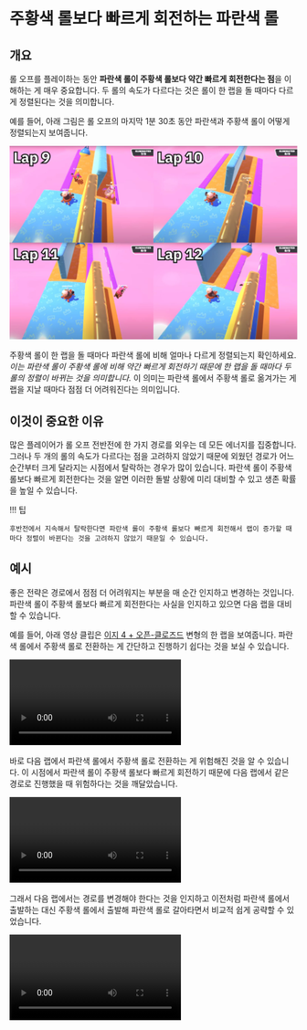 # 주황색 롤보다 빠르게 회전하는 파란색 롤

## 개요

롤 오프를 플레이하는 동안 **파란색 롤이 주황색 롤보다 약간 빠르게 회전한다는 점**을 이해하는 게 매우 중요합니다. 두 롤의 속도가 다르다는 것은 롤이 한 랩을 돌 때마다 다르게 정렬된다는 것을 의미합니다.

예를 들어, 아래 그림은 롤 오프의 마지막 1분 30초 동안 파란색과 주황색 롤이 어떻게 정렬되는지 보여줍니다.

![Roll speed for last 4 laps](../images/getting-started/blue-spins-faster-than-orange/roll-speed-per-lap.jpg)

주황색 롤이 한 랩을 돌 때마다 파란색 롤에 비해 얼마나 다르게 정렬되는지 확인하세요. *이는 파란색 롤이 주황색 롤에 비해 약간 빠르게 회전하기 때문에 한 랩을 돌 때마다 두 롤의 정렬이 바뀌는 것을 의미합니다.* 이 의미는 파란색 롤에서 주황색 롤로 옮겨가는 게 랩을 지날 때마다 점점 더 어려워진다는 의미입니다.

## 이것이 중요한 이유

많은 플레이어가 롤 오프 전반전에 한 가지 경로를 외우는 데 모든 에너지를 집중합니다. 그러나 두 개의 롤의 속도가 다르다는 점을 고려하지 않았기 때문에 외웠던 경로가 어느 순간부터 크게 달라지는 시점에서 탈락하는 경우가 많이 있습니다. 파란색 롤이 주황색 롤보다 빠르게 회전한다는 것을 알면 이러한 돌발 상황에 미리 대비할 수 있고 생존 확률을 높일 수 있습니다.

!!! 팁

    후반전에서 지속해서 탈락한다면 파란색 롤이 주황색 롤보다 빠르게 회전해서 랩이 증가할 때마다 정렬이 바뀐다는 것을 고려하지 않았기 때문일 수 있습니다.

## 예시

좋은 전략은 경로에서 점점 더 어려워지는 부분을 매 순간 인지하고 변경하는 것입니다. 파란색 롤이 주황색 롤보다 빠르게 회전한다는 사실을 인지하고 있으면 다음 랩을 대비할 수 있습니다.

예를 들어, 아래 영상 클립은 [이지 4 + 오픈-클로즈드](../variations/easy-4-open-closed.md) 변형의 한 랩을 보여줍니다. 파란색 롤에서 주황색 롤로 전환하는 게 간단하고 진행하기 쉽다는 것을 보실 수 있습니다.

<video controls>
  <source src="../../images/getting-started/blue-spins-faster-than-orange/easy-4-open-closed-lap7.mp4" type="video/mp4">
</video>

바로 다음 랩에서 파란색 롤에서 주황색 롤로 전환하는 게 위험해진 것을 알 수 있습니다. 이 시점에서 파란색 롤이 주황색 롤보다 빠르게 회전하기 때문에 다음 랩에서 같은 경로로 진행했을 때 위험하다는 것을 깨달았습니다.

<video controls>
  <source src="../../images/getting-started/blue-spins-faster-than-orange/easy-4-open-closed-lap8.mp4" type="video/mp4">
</video>

그래서 다음 랩에서는 경로를 변경해야 한다는 것을 인지하고 이전처럼 파란색 롤에서 출발하는 대신 주황색 롤에서 출발해 파란색 롤로 갈아타면서 비교적 쉽게 공략할 수 있었습니다.

<video controls>
  <source src="../../images/getting-started/blue-spins-faster-than-orange/easy-4-open-closed-lap9.mp4" type="video/mp4">
</video>
